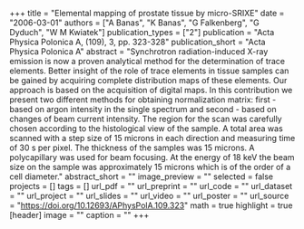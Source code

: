 +++
title = "Elemental mapping of prostate tissue by micro-SRIXE"
date = "2006-03-01"
authors = ["A Banas", "K Banas", "G Falkenberg", "G Dyduch", "W M Kwiatek"]
publication_types = ["2"]
publication = "Acta Physica Polonica A, (109), 3, pp. 323-328"
publication_short = "Acta Physica Polonica A"
abstract = "Synchrotron radiation-induced X-ray emission is now a proven analytical method for the determination of trace elements. Better insight of the role of trace elements in tissue samples can be gained by acquiring complete distribution maps of these elements. Our approach is based on the acquisition of digital maps. In this contribution we present two different methods for obtaining normalization matrix: first - based on argon intensity in the single spectrum and second - based on changes of beam current intensity. The region for the scan was carefully chosen according to the histological view of the sample. A total area was scanned with a step size of 15 microns in each direction and measuring time of 30 s per pixel. The thickness of the samples was 15 microns. A polycapillary was used for beam focusing. At the energy of 18 keV the beam size on the sample was approximately 15 microns which is of the order of a cell diameter."
abstract_short = ""
image_preview = ""
selected = false
projects = []
tags = []
url_pdf = ""
url_preprint = ""
url_code = ""
url_dataset = ""
url_project = ""
url_slides = ""
url_video = ""
url_poster = ""
url_source = "https://doi.org/10.12693/APhysPolA.109.323"
math = true
highlight = true
[header]
image = ""
caption = ""
+++
